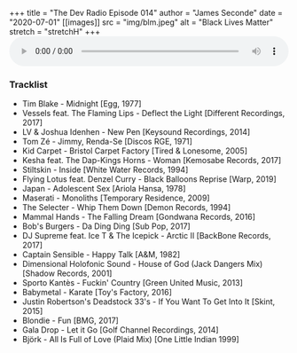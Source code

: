 +++
title = "The Dev Radio Episode 014"
author = "James Seconde"
date = "2020-07-01"
[[images]]
  src = "img/blm.jpeg"
  alt = "Black Lives Matter"
  stretch = "stretchH"
+++
<AUDIO
    style="width:100%;"
    controls
    src="https://devtheatre.s3-eu-west-1.amazonaws.com/The+Dev+Radio+014.mp3">
    https://devtheatre.s3-eu-west-1.amazonaws.com/The+Dev+Radio+014.mp3
</AUDIO>

### Tracklist

* Tim Blake - Midnight [Egg, 1977]
* Vessels feat. The Flaming Lips - Deflect the Light [Different Recordings, 2017]
* LV & Joshua Idenhen - New Pen [Keysound Recordings, 2014]
* Tom Zé - Jimmy, Renda-Se [Discos RGE, 1971]
* Kid Carpet - Bristol Carpet Factory [Tired & Lonesome, 2005]
* Kesha feat. The Dap-Kings Horns - Woman [Kemosabe Records, 2017]
* Stiltskin - Inside [White Water Records, 1994]
* Flying Lotus feat. Denzel Curry - Black Balloons Reprise [Warp, 2019]
* Japan - Adolescent Sex [Ariola Hansa, 1978]
* Maserati - Monoliths [Temporary Residence, 2009]
* The Selecter - Whip Them Down [Demon Records, 1994]
* Mammal Hands - The Falling Dream [Gondwana Records, 2016]
* Bob's Burgers - Da Ding Ding [Sub Pop, 2017]
* DJ Supreme feat. Ice T & The Icepick  - Arctic II [BackBone Records, 2017]
* Captain Sensible - Happy Talk [A&M, 1982]
* Dimensional Holofonic Sound - House of God (Jack Dangers Mix) [Shadow Records, 2001]
* Sporto Kantès - Fuckin' Country [Green United Music, 2013]
* Babymetal - Karate [Toy's Factory, 2016]
* Justin Robertson's Deadstock 33's - If You Want To Get Into It [Skint, 2015]
* Blondie - Fun [BMG, 2017]
* Gala Drop - Let it Go [Golf Channel Recordings, 2014]
* Björk - All Is Full of Love (Plaid Mix) [One Little Indian 1999]
